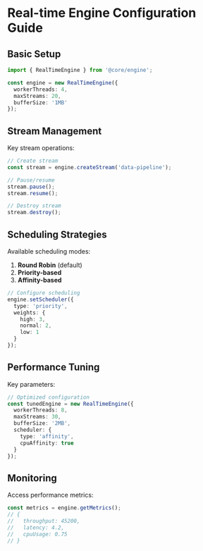 # Real-time Engine Configuration Guide

## Basic Setup
```typescript
import { RealTimeEngine } from '@core/engine';

const engine = new RealTimeEngine({
  workerThreads: 4,
  maxStreams: 20,
  bufferSize: '1MB'
});
```

## Stream Management
Key stream operations:
```typescript
// Create stream
const stream = engine.createStream('data-pipeline');

// Pause/resume
stream.pause();
stream.resume();

// Destroy stream
stream.destroy();
```

## Scheduling Strategies
Available scheduling modes:
1. **Round Robin** (default)
2. **Priority-based**
3. **Affinity-based**

```typescript
// Configure scheduling
engine.setScheduler({
  type: 'priority',
  weights: {
    high: 3,
    normal: 2, 
    low: 1
  }
});
```

## Performance Tuning
Key parameters:
```typescript
// Optimized configuration
const tunedEngine = new RealTimeEngine({
  workerThreads: 8,
  maxStreams: 30,
  bufferSize: '2MB',
  scheduler: {
    type: 'affinity',
    cpuAffinity: true
  }
});
```

## Monitoring
Access performance metrics:
```typescript
const metrics = engine.getMetrics();
// {
//   throughput: 45200,
//   latency: 4.2,
//   cpuUsage: 0.75
// }